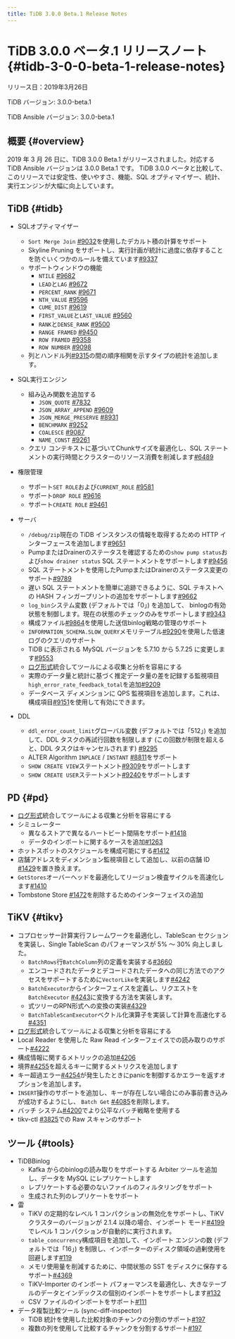```yaml
---
title: TiDB 3.0.0 Beta.1 Release Notes
---
```


# TiDB 3.0.0 ベータ.1 リリースノート {#tidb-3-0-0-beta-1-release-notes}

リリース日：2019年3月26日

TiDB バージョン: 3.0.0-beta.1

TiDB Ansible バージョン: 3.0.0-beta.1

## 概要 {#overview}

2019 年 3 月 26 日に、TiDB 3.0.0 Beta.1 がリリースされました。対応する TiDB Ansible バージョンは 3.0.0 Beta.1 です。 TiDB 3.0.0 ベータと比較して、このリリースでは安定性、使いやすさ、機能、SQL オプティマイザー、統計、実行エンジンが大幅に向上しています。

## TiDB {#tidb}

-   SQLオプティマイザー
    -   `Sort Merge Join` [#9032](https://github.com/pingcap/tidb/pull/9037)を使用したデカルト積の計算をサポート
    -   Skyline Pruning をサポートし、実行計画が統計に過度に依存することを防ぐいくつかのルールを備えています[#9337](https://github.com/pingcap/tidb/pull/9337)

    <!---->

    -   サポートウィンドウの機能
        -   `NTILE` [#9682](https://github.com/pingcap/tidb/pull/9682)
        -   `LEAD`と`LAG` [#9672](https://github.com/pingcap/tidb/pull/9672)
        -   `PERCENT_RANK` [#9671](https://github.com/pingcap/tidb/pull/9671)
        -   `NTH_VALUE` [#9596](https://github.com/pingcap/tidb/pull/9596)
        -   `CUME_DIST` [#9619](https://github.com/pingcap/tidb/pull/9619)
        -   `FIRST_VALUE`と`LAST_VALUE` [#9560](https://github.com/pingcap/tidb/pull/9560)
        -   `RANK`と`DENSE_RANK` [#9500](https://github.com/pingcap/tidb/pull/9500)
        -   `RANGE FRAMED` [#9450](https://github.com/pingcap/tidb/pull/9450)
        -   `ROW FRAMED` [#9358](https://github.com/pingcap/tidb/pull/9358)
        -   `ROW NUMBER` [#9098](https://github.com/pingcap/tidb/pull/9098)

    <!---->

    -   列とハンドル列[#9315](https://github.com/pingcap/tidb/pull/9315)の間の順序相関を示すタイプの統計を追加します。
-   SQL実行エンジン
    -   組み込み関数を追加する
        -   `JSON_QUOTE` [#7832](https://github.com/pingcap/tidb/pull/7832)
        -   `JSON_ARRAY_APPEND` [#9609](https://github.com/pingcap/tidb/pull/9609)
        -   `JSON_MERGE_PRESERVE` [#8931](https://github.com/pingcap/tidb/pull/8931)
        -   `BENCHMARK` [#9252](https://github.com/pingcap/tidb/pull/9252)
        -   `COALESCE` [#9087](https://github.com/pingcap/tidb/pull/9087)
        -   `NAME_CONST` [#9261](https://github.com/pingcap/tidb/pull/9261)

    <!---->

    -   クエリ コンテキストに基づいてChunkサイズを最適化し、SQL ステートメントの実行時間とクラスターのリソース消費を削減します[#6489](https://github.com/pingcap/tidb/issues/6489)
-   権限管理
    -   サポート`SET ROLE`および`CURRENT_ROLE` [#9581](https://github.com/pingcap/tidb/pull/9581)
    -   サポート`DROP ROLE` [#9616](https://github.com/pingcap/tidb/pull/9616)
    -   サポート`CREATE ROLE` [#9461](https://github.com/pingcap/tidb/pull/9461)
-   サーバ
    -   `/debug/zip`現在の TiDB インスタンスの情報を取得するための HTTP インターフェースを追加します[#9651](https://github.com/pingcap/tidb/pull/9651)
    -   PumpまたはDrainerのステータスを確認するための`show pump status`および`show drainer status` SQL ステートメントをサポートします[#9456](https://github.com/pingcap/tidb/pull/9456)
    -   SQL ステートメントを使用したPumpまたはDrainerのステータス変更のサポート[#9789](https://github.com/pingcap/tidb/pull/9789)
    -   遅い SQL ステートメントを簡単に追跡できるように、SQL テキストへの HASH フィンガープリントの追加をサポートします[#9662](https://github.com/pingcap/tidb/pull/9662)
    -   `log_bin`システム変数 (デフォルトでは「0」) を追加して、 binlogの有効状態を制御します。現在の状態のチェックのみをサポートします[#9343](https://github.com/pingcap/tidb/pull/9343)
    -   構成ファイル[#9864](https://github.com/pingcap/tidb/pull/9864)を使用した送信binlog戦略の管理のサポート
    -   `INFORMATION_SCHEMA.SLOW_QUERY`メモリテーブル[#9290](https://github.com/pingcap/tidb/pull/9290)を使用した低速ログのクエリのサポート
    -   TiDB に表示される MySQL バージョンを 5.7.10 から 5.7.25 に変更します[#9553](https://github.com/pingcap/tidb/pull/9553)
    -   [ログ形式](https://github.com/tikv/rfcs/blob/master/text/0018-unified-log-format.md)統合してツールによる収集と分析を容易にする
    -   実際のデータ量と統計に基づく推定データ量の差を記録する監視項目`high_error_rate_feedback_total`を追加[#9209](https://github.com/pingcap/tidb/pull/9209)
    -   データベース ディメンションに QPS 監視項目を追加します。これは、構成項目[#9151](https://github.com/pingcap/tidb/pull/9151)を使用して有効にできます。
-   DDL
    -   `ddl_error_count_limit`グローバル変数 (デフォルトでは「512」) を追加して、DDL タスクの再試行回数を制限します (この回数が制限を超えると、DDL タスクはキャンセルされます) [#9295](https://github.com/pingcap/tidb/pull/9295)
    -   ALTER Algorithm `INPLACE` / `INSTANT` [#8811](https://github.com/pingcap/tidb/pull/8811)をサポート
    -   `SHOW CREATE VIEW`ステートメント[#9309](https://github.com/pingcap/tidb/pull/9309)をサポートします
    -   `SHOW CREATE USER`ステートメント[#9240](https://github.com/pingcap/tidb/pull/9240)をサポートします

## PD {#pd}

-   [ログ形式](https://github.com/tikv/rfcs/blob/master/text/0018-unified-log-format.md)統合してツールによる収集と分析を容易にする
-   シミュレーター
    -   異なるストアで異なるハートビート間隔をサポート[#1418](https://github.com/pingcap/pd/pull/1418)
    -   データのインポートに関するケースを追加[#1263](https://github.com/pingcap/pd/pull/1263)
-   ホットスポットのスケジュールを構成可能にする[#1412](https://github.com/pingcap/pd/pull/1412)
-   店舗アドレスをディメンション監視項目として追加し、以前の店舗 ID [#1429](https://github.com/pingcap/pd/pull/1429)を置き換えます。
-   `GetStores`オーバーヘッドを最適化してリージョン検査サイクルを高速化します[#1410](https://github.com/pingcap/pd/pull/1410)
-   Tombstone Store [#1472](https://github.com/pingcap/pd/pull/1472)を削除するためのインターフェイスの追加

## TiKV {#tikv}

-   コプロセッサー計算実行フレームワークを最適化し、TableScan セクションを実装し、Single TableScan のパフォーマンスが 5% ～ 30% 向上しました。
    -   `BatchRows`行`BatchColumn`列の定義を実装する[#3660](https://github.com/tikv/tikv/pull/3660)
    -   エンコードされたデータとデコードされたデータへの同じ方法でのアクセスをサポートするために`VectorLike`を実装します[#4242](https://github.com/tikv/tikv/pull/4242)
    -   `BatchExecutor`からインターフェイスを定義し、リクエストを`BatchExecutor` [#4243](https://github.com/tikv/tikv/pull/4243)に変換する方法を実装します。
    -   式ツリーのRPN形式への変換の実装[#4329](https://github.com/tikv/tikv/pull/4329)
    -   `BatchTableScanExecutor`ベクトル化演算子を実装して計算を高速化する[#4351](https://github.com/tikv/tikv/pull/4351)
-   [ログ形式](https://github.com/tikv/rfcs/blob/master/text/0018-unified-log-format.md)統合してツールによる収集と分析を容易にする
-   Local Reader を使用した Raw Read インターフェイスでの読み取りのサポート[#4222](https://github.com/tikv/tikv/pull/4222)
-   構成情報に関するメトリックの追加[#4206](https://github.com/tikv/tikv/pull/4206)
-   境界[#4255](https://github.com/tikv/tikv/pull/4255)を超えるキーに関するメトリクスを追加します
-   キー超過エラー[#4254](https://github.com/tikv/tikv/pull/4254)が発生したときにpanicを制御するかエラーを返すオプションを追加します。
-   `INSERT`操作のサポートを追加し、キーが存在しない場合にのみ事前書き込みが成功するようにし、 `Batch Get` [#4085](https://github.com/tikv/tikv/pull/4085)を削除します。
-   バッチ システム[#4200](https://github.com/tikv/tikv/pull/4200)でより公平なバッチ戦略を使用する
-   tikv-ctl [#3825](https://github.com/tikv/tikv/pull/3825)での Raw スキャンのサポート

## ツール {#tools}

-   TiDBBinlog
    -   Kafka からのbinlogの読み取りをサポートする Arbiter ツールを追加し、データを MySQL にレプリケートします
    -   レプリケートする必要のないファイルのフィルタリングをサポート
    -   生成された列のレプリケートをサポート
-   雷
    -   TiKV の定期的なレベル 1 コンパクションの無効化をサポートし、TiKV クラスターのバージョンが 2.1.4 以降の場合、インポート モード[#4199](https://github.com/tikv/tikv/pull/4199)でレベル 1 コンパクションが自動的に実行されます。
    -   `table_concurrency`構成項目を追加して、インポート エンジンの数 (デフォルトでは「16」) を制限し、インポーターのディスク領域の過剰使用を回避します[#119](https://github.com/pingcap/tidb-lightning/pull/119)
    -   メモリ使用量を削減するために、中間状態の SST をディスクに保存するサポート[#4369](https://github.com/tikv/tikv/pull/4369)
    -   TiKV-Importer のインポート パフォーマンスを最適化し、大きなテーブルのデータとインデックスの個別のインポートをサポートします[#132](https://github.com/pingcap/tidb-lightning/pull/132)
    -   CSV ファイルのインポートをサポート[#111](https://github.com/pingcap/tidb-lightning/pull/111)
-   データ複製比較ツール (sync-diff-inspector)
    -   TiDB 統計を使用した比較対象のチャンクの分割のサポート[#197](https://github.com/pingcap/tidb-tools/pull/197)
    -   複数の列を使用して比較するチャンクを分割するサポート[#197](https://github.com/pingcap/tidb-tools/pull/197)
